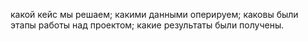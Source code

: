 какой кейс мы решаем;
какими данными оперируем;
каковы были этапы работы над проектом;
какие результаты были получены.